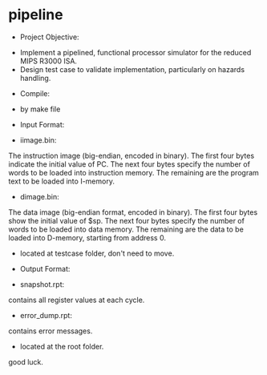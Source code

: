 # pipeline


* Project Objective:
 - Implement a pipelined, functional processor simulator for the reduced MIPS R3000 ISA.
 - Design test case to validate implementation, particularly on hazards handling.

* Compile:
 - by make file

* Input Format:
 - iimage.bin:
 
 The instruction image (big-endian, encoded in binary). The first 
 four bytes indicate the initial value of PC. The next four bytes specify the
 number of words to be loaded into instruction memory.
 The remaining are the program text to be loaded into I-memory.
 
 - dimage.bin:
 
 The data image (big-endian format, encoded in binary). The first four
 bytes show the initial value of $sp. The next four bytes specify the number of words
 to be loaded into data memory. The remaining are the data to be loaded into D-memory,
 starting from address 0.
 
 - located at testcase folder, don't need to move.

* Output Format:
 - snapshot.rpt:
 
 contains all register values at each cycle.
 
 - error_dump.rpt:
 
 contains error messages.
 
 - located at the root folder.


good luck.

